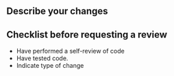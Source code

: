 ## Describe your changes

## Checklist before requesting a review
- Have performed a self-review of code
- Have tested code.
- Indicate type of change
